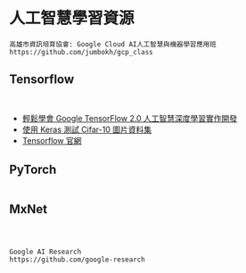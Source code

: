 # 人工智慧學習資源
```
高雄市資訊培育協會: Google Cloud AI人工智慧與機器學習應用班
https://github.com/jumbokh/gcp_class
```

## Tensorflow
```

```
##
* [輕鬆學會 Google TensorFlow 2.0 人工智慧深度學習實作開發
](https://github.com/taipeitechmmslab/MMSLAB-TF2)
* [使用 Keras 測試 Cifar-10 圖片資料集
](http://yhhuang1966.blogspot.com/2018/04/keras-cifar-10.html)
* [Tensorflow 官網](https://github.com/tensorflow/models)

##
## PyTorch
```

```
## MxNet
```

```
#

```
Google AI Research
https://github.com/google-research
```
